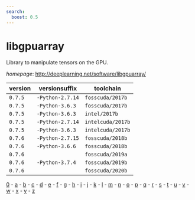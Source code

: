 ```yaml
---
search:
  boost: 0.5
---
```

# libgpuarray

Library to manipulate tensors on the GPU.

*homepage*: <http://deeplearning.net/software/libgpuarray/>

version | versionsuffix | toolchain
--------|---------------|----------
``0.7.5`` | ``-Python-2.7.14`` | ``fosscuda/2017b``
``0.7.5`` | ``-Python-3.6.3`` | ``fosscuda/2017b``
``0.7.5`` | ``-Python-3.6.3`` | ``intel/2017b``
``0.7.5`` | ``-Python-2.7.14`` | ``intelcuda/2017b``
``0.7.5`` | ``-Python-3.6.3`` | ``intelcuda/2017b``
``0.7.6`` | ``-Python-2.7.15`` | ``fosscuda/2018b``
``0.7.6`` | ``-Python-3.6.6`` | ``fosscuda/2018b``
``0.7.6`` |  | ``fosscuda/2019a``
``0.7.6`` | ``-Python-3.7.4`` | ``fosscuda/2019b``
``0.7.6`` |  | ``fosscuda/2020b``

[0](../0/index.md) - [a](../a/index.md) - [b](../b/index.md) - [c](../c/index.md) - [d](../d/index.md) - [e](../e/index.md) - [f](../f/index.md) - [g](../g/index.md) - [h](../h/index.md) - [i](../i/index.md) - [j](../j/index.md) - [k](../k/index.md) - [l](../l/index.md) - [m](../m/index.md) - [n](../n/index.md) - [o](../o/index.md) - [p](../p/index.md) - [q](../q/index.md) - [r](../r/index.md) - [s](../s/index.md) - [t](../t/index.md) - [u](../u/index.md) - [v](../v/index.md) - [w](../w/index.md) - [x](../x/index.md) - [y](../y/index.md) - [z](../z/index.md)

